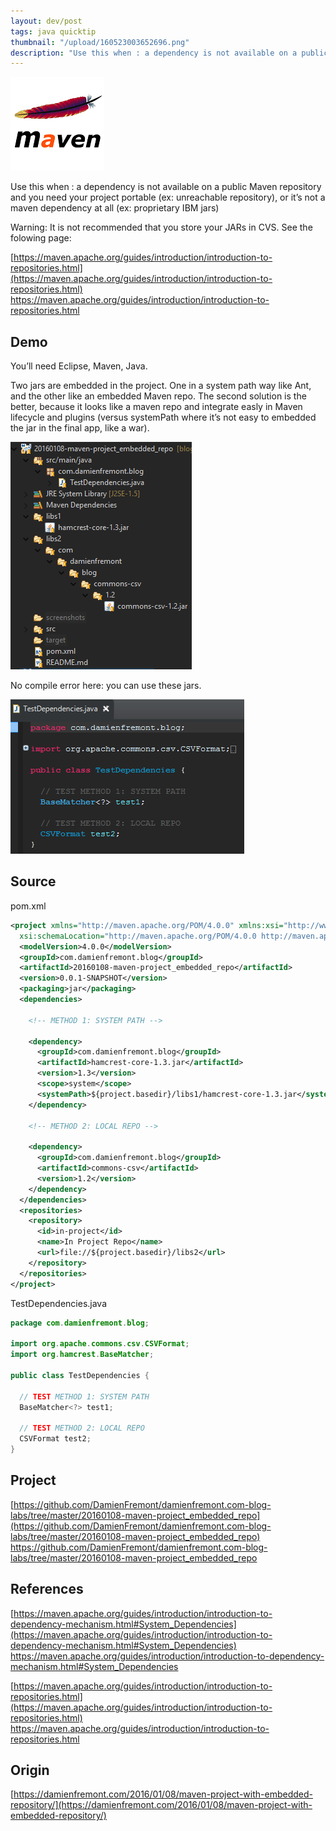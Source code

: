 ```yaml
---
layout: dev/post
tags: java quicktip
thumbnail: "/upload/160523003652696.png"
description: "Use this when : a dependency is not available on a public Maven repository and you need your project..."
---
```


![alt text](/upload/160523003652696.png)
 
Use this when : a dependency is not available on a public Maven repository and you need your project portable (ex: unreachable repository), or it’s not a maven dependency at all (ex: proprietary IBM jars)
 

 
Warning: It is not recommended that you store your JARs in CVS. See the folowing page:
 
[https://maven.apache.org/guides/introduction/introduction-to-repositories.html](https://maven.apache.org/guides/introduction/introduction-to-repositories.html)
https://maven.apache.org/guides/introduction/introduction-to-repositories.html
 
## Demo
 
You’ll need Eclipse, Maven, Java.
 
Two jars are embedded in the project. One in a system path way like Ant, and the other like an embedded Maven repo. The second solution is the better, because it looks like a maven repo and integrate easly in Maven lifecycle and plugins (versus systemPath where it’s not easy to embedded the jar in the final app, like a war).
 
![alt text](/upload/160523003652728.png)
 

 
No compile error here: you can use these jars.
 
![alt text](/upload/160523003653059.png)
 

 
## Source
 
pom.xml
 
```xml
<project xmlns="http://maven.apache.org/POM/4.0.0" xmlns:xsi="http://www.w3.org/2001/XMLSchema-instance"
  xsi:schemaLocation="http://maven.apache.org/POM/4.0.0 http://maven.apache.org/xsd/maven-4.0.0.xsd">
  <modelVersion>4.0.0</modelVersion>
  <groupId>com.damienfremont.blog</groupId>
  <artifactId>20160108-maven-project_embedded_repo</artifactId>
  <version>0.0.1-SNAPSHOT</version>
  <packaging>jar</packaging>
  <dependencies>
 
    <!-- METHOD 1: SYSTEM PATH -->
 
    <dependency>
      <groupId>com.damienfremont.blog</groupId>
      <artifactId>hamcrest-core-1.3.jar</artifactId>
      <version>1.3</version>
      <scope>system</scope>
      <systemPath>${project.basedir}/libs1/hamcrest-core-1.3.jar</systemPath>
    </dependency>
 
    <!-- METHOD 2: LOCAL REPO -->
 
    <dependency>
      <groupId>com.damienfremont.blog</groupId>
      <artifactId>commons-csv</artifactId>
      <version>1.2</version>
    </dependency>
  </dependencies>
  <repositories>
    <repository>
      <id>in-project</id>
      <name>In Project Repo</name>
      <url>file://${project.basedir}/libs2</url>
    </repository>
  </repositories>
</project>
```
 
TestDependencies.java
 
```java
package com.damienfremont.blog;
 
import org.apache.commons.csv.CSVFormat;
import org.hamcrest.BaseMatcher;
 
public class TestDependencies {
 
  // TEST METHOD 1: SYSTEM PATH
  BaseMatcher<?> test1;
 
  // TEST METHOD 2: LOCAL REPO
  CSVFormat test2;
}
```
 
## Project
 
[https://github.com/DamienFremont/damienfremont.com-blog-labs/tree/master/20160108-maven-project_embedded_repo](https://github.com/DamienFremont/damienfremont.com-blog-labs/tree/master/20160108-maven-project_embedded_repo)
https://github.com/DamienFremont/damienfremont.com-blog-labs/tree/master/20160108-maven-project_embedded_repo
 
## References
 
[https://maven.apache.org/guides/introduction/introduction-to-dependency-mechanism.html#System_Dependencies](https://maven.apache.org/guides/introduction/introduction-to-dependency-mechanism.html#System_Dependencies)
https://maven.apache.org/guides/introduction/introduction-to-dependency-mechanism.html#System_Dependencies
 
[https://maven.apache.org/guides/introduction/introduction-to-repositories.html](https://maven.apache.org/guides/introduction/introduction-to-repositories.html)
https://maven.apache.org/guides/introduction/introduction-to-repositories.html
 
 
## Origin
[https://damienfremont.com/2016/01/08/maven-project-with-embedded-repository/](https://damienfremont.com/2016/01/08/maven-project-with-embedded-repository/)
 
